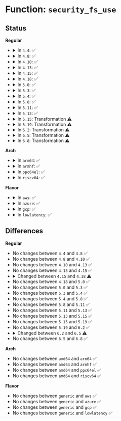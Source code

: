 # Function: <code>security_fs_use</code>

## Status
<b>Regular</b>
<ul>
<li>
<details>
<summary>In <code>4.4</code>: ✅</summary>

```c
int security_fs_use(struct super_block *sb);
```

**Collision:** Unique Global

**Inline:** No

**Transformation:** False

**Instances:**

```
In security/selinux/ss/services.c (ffffffff81358f10)
Location: security/selinux/ss/services.c:2544
Inline: False
Direct callers:
  - security/selinux/hooks.c:selinux_set_mnt_opts
```
**Symbols:**

```
ffffffff81358f10-ffffffff813590d1: security_fs_use (STB_GLOBAL)
```
</details>
</li>
<li>
<details>
<summary>In <code>4.8</code>: ✅</summary>

```c
int security_fs_use(struct super_block *sb);
```

**Collision:** Unique Global

**Inline:** No

**Transformation:** False

**Instances:**

```
In security/selinux/ss/services.c (ffffffff8138ee80)
Location: security/selinux/ss/services.c:2538
Inline: False
Direct callers:
  - security/selinux/hooks.c:selinux_set_mnt_opts
```
**Symbols:**

```
ffffffff8138ee80-ffffffff8138f060: security_fs_use (STB_GLOBAL)
```
</details>
</li>
<li>
<details>
<summary>In <code>4.10</code>: ✅</summary>

```c
int security_fs_use(struct super_block *sb);
```

**Collision:** Unique Global

**Inline:** No

**Transformation:** False

**Instances:**

```
In security/selinux/ss/services.c (ffffffff813a5aa0)
Location: security/selinux/ss/services.c:2538
Inline: False
Direct callers:
  - security/selinux/hooks.c:selinux_set_mnt_opts
```
**Symbols:**

```
ffffffff813a5aa0-ffffffff813a5c80: security_fs_use (STB_GLOBAL)
```
</details>
</li>
<li>
<details>
<summary>In <code>4.13</code>: ✅</summary>

```c
int security_fs_use(struct super_block *sb);
```

**Collision:** Unique Global

**Inline:** No

**Transformation:** False

**Instances:**

```
In security/selinux/ss/services.c (ffffffff813bc510)
Location: security/selinux/ss/services.c:2654
Inline: False
Direct callers:
  - security/selinux/hooks.c:selinux_sb_clone_mnt_opts
  - security/selinux/hooks.c:selinux_set_mnt_opts
```
**Symbols:**

```
ffffffff813bc510-ffffffff813bc6f7: security_fs_use (STB_GLOBAL)
```
</details>
</li>
<li>
<details>
<summary>In <code>4.15</code>: ✅</summary>

```c
int security_fs_use(struct super_block *sb);
```

**Collision:** Unique Global

**Inline:** No

**Transformation:** False

**Instances:**

```
In security/selinux/ss/services.c (ffffffff813e2680)
Location: security/selinux/ss/services.c:2664
Inline: False
Direct callers:
  - security/selinux/hooks.c:selinux_sb_clone_mnt_opts
  - security/selinux/hooks.c:selinux_set_mnt_opts
```
**Symbols:**

```
ffffffff813e2680-ffffffff813e2867: security_fs_use (STB_GLOBAL)
```
</details>
</li>
<li>
<details>
<summary>In <code>4.18</code>: ✅</summary>

```c
int security_fs_use(struct selinux_state *state, struct super_block *sb);
```

**Collision:** Unique Global

**Inline:** No

**Transformation:** False

**Instances:**

```
In security/selinux/ss/services.c (ffffffff814134e0)
Location: security/selinux/ss/services.c:2763
Inline: False
Direct callers:
  - security/selinux/hooks.c:selinux_sb_clone_mnt_opts
  - security/selinux/hooks.c:selinux_set_mnt_opts
```
**Symbols:**

```
ffffffff814134e0-ffffffff814136d6: security_fs_use (STB_GLOBAL)
```
</details>
</li>
<li>
<details>
<summary>In <code>5.0</code>: ✅</summary>

```c
int security_fs_use(struct selinux_state *state, struct super_block *sb);
```

**Collision:** Unique Global

**Inline:** No

**Transformation:** False

**Instances:**

```
In security/selinux/ss/services.c (ffffffff8142fa00)
Location: security/selinux/ss/services.c:2729
Inline: False
Direct callers:
  - security/selinux/hooks.c:selinux_sb_clone_mnt_opts
  - security/selinux/hooks.c:selinux_set_mnt_opts
```
**Symbols:**

```
ffffffff8142fa00-ffffffff8142fc0c: security_fs_use (STB_GLOBAL)
```
</details>
</li>
<li>
<details>
<summary>In <code>5.3</code>: ✅</summary>

```c
int security_fs_use(struct selinux_state *state, struct super_block *sb);
```

**Collision:** Unique Global

**Inline:** No

**Transformation:** False

**Instances:**

```
In security/selinux/ss/services.c (ffffffff8145d3b0)
Location: security/selinux/ss/services.c:2742
Inline: False
Direct callers:
  - security/selinux/hooks.c:selinux_sb_clone_mnt_opts
  - security/selinux/hooks.c:selinux_set_mnt_opts
```
**Symbols:**

```
ffffffff8145d3b0-ffffffff8145d5b9: security_fs_use (STB_GLOBAL)
```
</details>
</li>
<li>
<details>
<summary>In <code>5.4</code>: ✅</summary>

```c
int security_fs_use(struct selinux_state *state, struct super_block *sb);
```

**Collision:** Unique Global

**Inline:** No

**Transformation:** False

**Instances:**

```
In security/selinux/ss/services.c (ffffffff81477160)
Location: security/selinux/ss/services.c:2749
Inline: False
Direct callers:
  - security/selinux/hooks.c:selinux_sb_clone_mnt_opts
  - security/selinux/hooks.c:selinux_set_mnt_opts
```
**Symbols:**

```
ffffffff81477160-ffffffff81477369: security_fs_use (STB_GLOBAL)
```
</details>
</li>
<li>
<details>
<summary>In <code>5.8</code>: ✅</summary>

```c
int security_fs_use(struct selinux_state *state, struct super_block *sb);
```

**Collision:** Unique Global

**Inline:** No

**Transformation:** False

**Instances:**

```
In security/selinux/ss/services.c (ffffffff814cc6c0)
Location: security/selinux/ss/services.c:2792
Inline: False
Direct callers:
  - security/selinux/hooks.c:selinux_sb_clone_mnt_opts
  - security/selinux/hooks.c:selinux_set_mnt_opts
```
**Symbols:**

```
ffffffff814cc6c0-ffffffff814cc7d9: security_fs_use (STB_GLOBAL)
```
</details>
</li>
<li>
<details>
<summary>In <code>5.11</code>: ✅</summary>

```c
int security_fs_use(struct selinux_state *state, struct super_block *sb);
```

**Collision:** Unique Global

**Inline:** No

**Transformation:** False

**Instances:**

```
In security/selinux/ss/services.c (ffffffff814e9ac0)
Location: security/selinux/ss/services.c:2884
Inline: False
Direct callers:
  - security/selinux/hooks.c:selinux_sb_clone_mnt_opts
  - security/selinux/hooks.c:selinux_set_mnt_opts
```
**Symbols:**

```
ffffffff814e9ac0-ffffffff814e9bd1: security_fs_use (STB_GLOBAL)
```
</details>
</li>
<li>
<details>
<summary>In <code>5.13</code>: ✅</summary>

```c
int security_fs_use(struct selinux_state *state, struct super_block *sb);
```

**Collision:** Unique Global

**Inline:** No

**Transformation:** False

**Instances:**

```
In security/selinux/ss/services.c (ffffffff814f0660)
Location: security/selinux/ss/services.c:2952
Inline: False
Direct callers:
  - security/selinux/hooks.c:selinux_sb_clone_mnt_opts
  - security/selinux/hooks.c:selinux_set_mnt_opts
```
**Symbols:**

```
ffffffff814f0660-ffffffff814f0798: security_fs_use (STB_GLOBAL)
```
</details>
</li>
<li>
<details>
<summary>In <code>5.15</code>: Transformation ⚠️</summary>

```c
int security_fs_use(struct selinux_state *state, struct super_block *sb);
```

**Collision:** Unique Global

**Inline:** No

**Transformation:** True

**Instances:**

```
In security/selinux/ss/services.c (0)
Location: security/selinux/ss/services.c:2963
Inline: False
Direct callers:
  - security/selinux/hooks.c:selinux_sb_clone_mnt_opts
  - security/selinux/hooks.c:selinux_set_mnt_opts
```
**Symbols:**

```
ffffffff81cd50d0-ffffffff81cd50e5: security_fs_use.cold (STB_LOCAL)
ffffffff8154abc0-ffffffff8154ad46: security_fs_use (STB_GLOBAL)
```
</details>
</li>
<li>
<details>
<summary>In <code>5.19</code>: Transformation ⚠️</summary>

```c
int security_fs_use(struct selinux_state *state, struct super_block *sb);
```

**Collision:** Unique Global

**Inline:** No

**Transformation:** True

**Instances:**

```
In security/selinux/ss/services.c (0)
Location: security/selinux/ss/services.c:2966
Inline: False
Direct callers:
  - security/selinux/hooks.c:selinux_sb_clone_mnt_opts
  - security/selinux/hooks.c:selinux_set_mnt_opts
```
**Symbols:**

```
ffffffff81e87f1c-ffffffff81e87f31: security_fs_use.cold (STB_LOCAL)
ffffffff815e38e0-ffffffff815e3a74: security_fs_use (STB_GLOBAL)
```
</details>
</li>
<li>
<details>
<summary>In <code>6.2</code>: Transformation ⚠️</summary>

```c
int security_fs_use(struct selinux_state *state, struct super_block *sb);
```

**Collision:** Unique Global

**Inline:** No

**Transformation:** True

**Instances:**

```
In security/selinux/ss/services.c (0)
Location: security/selinux/ss/services.c:2959
Inline: False
Direct callers:
  - security/selinux/hooks.c:selinux_sb_clone_mnt_opts
  - security/selinux/hooks.c:selinux_set_mnt_opts
```
**Symbols:**

```
ffffffff82073e05-ffffffff82073e1a: security_fs_use.cold (STB_LOCAL)
ffffffff81692b80-ffffffff81692d14: security_fs_use (STB_GLOBAL)
```
</details>
</li>
<li>
<details>
<summary>In <code>6.5</code>: Transformation ⚠️</summary>

```c
int security_fs_use(struct super_block *sb);
```

**Collision:** Unique Global

**Inline:** No

**Transformation:** True

**Instances:**

```
In security/selinux/ss/services.c (0)
Location: security/selinux/ss/services.c:2906
Inline: False
Direct callers:
  - security/selinux/hooks.c:selinux_sb_clone_mnt_opts
  - security/selinux/hooks.c:selinux_set_mnt_opts
```
**Symbols:**

```
ffffffff820f39b7-ffffffff820f39cb: security_fs_use.cold (STB_LOCAL)
ffffffff816cb0e0-ffffffff816cb25d: security_fs_use (STB_GLOBAL)
```
</details>
</li>
<li>
<details>
<summary>In <code>6.8</code>: Transformation ⚠️</summary>

```c
int security_fs_use(struct super_block *sb);
```

**Collision:** Unique Global

**Inline:** No

**Transformation:** True

**Instances:**

```
In security/selinux/ss/services.c (0)
Location: security/selinux/ss/services.c:2915
Inline: False
Direct callers:
  - security/selinux/hooks.c:selinux_sb_clone_mnt_opts
  - security/selinux/hooks.c:selinux_set_mnt_opts
```
**Symbols:**

```
ffffffff821d0b7d-ffffffff821d0b91: security_fs_use.cold (STB_LOCAL)
ffffffff81707d20-ffffffff81707e9d: security_fs_use (STB_GLOBAL)
```
</details>
</li>
</ul>
<b>Arch</b>
<ul>
<li>
<details>
<summary>In <code>arm64</code>: ✅</summary>

```c
int security_fs_use(struct selinux_state *state, struct super_block *sb);
```

**Collision:** Unique Global

**Inline:** No

**Transformation:** False

**Instances:**

```
In security/selinux/ss/services.c (ffff800010566d30)
Location: security/selinux/ss/services.c:2749
Inline: False
Direct callers:
  - security/selinux/hooks.c:selinux_sb_clone_mnt_opts
  - security/selinux/hooks.c:selinux_set_mnt_opts
```
**Symbols:**

```
ffff800010566d30-ffff800010566f5c: security_fs_use (STB_GLOBAL)
```
</details>
</li>
<li>
<details>
<summary>In <code>armhf</code>: ✅</summary>

```c
int security_fs_use(struct selinux_state *state, struct super_block *sb);
```

**Collision:** Unique Global

**Inline:** No

**Transformation:** False

**Instances:**

```
In security/selinux/ss/services.c (c071b344)
Location: security/selinux/ss/services.c:2749
Inline: False
Direct callers:
  - security/selinux/hooks.c:selinux_sb_clone_mnt_opts
  - security/selinux/hooks.c:selinux_set_mnt_opts
```
**Symbols:**

```
c071b344-c071b524: security_fs_use (STB_GLOBAL)
```
</details>
</li>
<li>
<details>
<summary>In <code>ppc64el</code>: ✅</summary>

```c
int security_fs_use(struct selinux_state *state, struct super_block *sb);
```

**Collision:** Unique Global

**Inline:** No

**Transformation:** False

**Instances:**

```
In security/selinux/ss/services.c (c0000000006c9d70)
Location: security/selinux/ss/services.c:2749
Inline: False
Direct callers:
  - security/selinux/hooks.c:selinux_sb_clone_mnt_opts
  - security/selinux/hooks.c:selinux_set_mnt_opts
```
**Symbols:**

```
c0000000006c9d70-c0000000006ca290: security_fs_use (STB_GLOBAL)
```
</details>
</li>
<li>
<details>
<summary>In <code>riscv64</code>: ✅</summary>

```c
int security_fs_use(struct selinux_state *state, struct super_block *sb);
```

**Collision:** Unique Global

**Inline:** No

**Transformation:** False

**Instances:**

```
In security/selinux/ss/services.c (ffffffe0003bcc36)
Location: security/selinux/ss/services.c:2749
Inline: False
Direct callers:
  - security/selinux/hooks.c:selinux_sb_clone_mnt_opts
  - security/selinux/hooks.c:selinux_set_mnt_opts
```
**Symbols:**

```
ffffffe0003bcc36-ffffffe0003bcdb4: security_fs_use (STB_GLOBAL)
```
</details>
</li>
</ul>
<b>Flavor</b>
<ul>
<li>
<details>
<summary>In <code>aws</code>: ✅</summary>

```c
int security_fs_use(struct selinux_state *state, struct super_block *sb);
```

**Collision:** Unique Global

**Inline:** No

**Transformation:** False

**Instances:**

```
In security/selinux/ss/services.c (ffffffff8146f740)
Location: security/selinux/ss/services.c:2749
Inline: False
Direct callers:
  - security/selinux/hooks.c:selinux_sb_clone_mnt_opts
  - security/selinux/hooks.c:selinux_set_mnt_opts
```
**Symbols:**

```
ffffffff8146f740-ffffffff8146f949: security_fs_use (STB_GLOBAL)
```
</details>
</li>
<li>
<details>
<summary>In <code>azure</code>: ✅</summary>

```c
int security_fs_use(struct selinux_state *state, struct super_block *sb);
```

**Collision:** Unique Global

**Inline:** No

**Transformation:** False

**Instances:**

```
In security/selinux/ss/services.c (ffffffff81460160)
Location: security/selinux/ss/services.c:2749
Inline: False
Direct callers:
  - security/selinux/hooks.c:selinux_sb_clone_mnt_opts
  - security/selinux/hooks.c:selinux_set_mnt_opts
```
**Symbols:**

```
ffffffff81460160-ffffffff81460369: security_fs_use (STB_GLOBAL)
```
</details>
</li>
<li>
<details>
<summary>In <code>gcp</code>: ✅</summary>

```c
int security_fs_use(struct selinux_state *state, struct super_block *sb);
```

**Collision:** Unique Global

**Inline:** No

**Transformation:** False

**Instances:**

```
In security/selinux/ss/services.c (ffffffff8146b7e0)
Location: security/selinux/ss/services.c:2749
Inline: False
Direct callers:
  - security/selinux/hooks.c:selinux_sb_clone_mnt_opts
  - security/selinux/hooks.c:selinux_set_mnt_opts
```
**Symbols:**

```
ffffffff8146b7e0-ffffffff8146b9e9: security_fs_use (STB_GLOBAL)
```
</details>
</li>
<li>
<details>
<summary>In <code>lowlatency</code>: ✅</summary>

```c
int security_fs_use(struct selinux_state *state, struct super_block *sb);
```

**Collision:** Unique Global

**Inline:** No

**Transformation:** False

**Instances:**

```
In security/selinux/ss/services.c (ffffffff81482f90)
Location: security/selinux/ss/services.c:2749
Inline: False
Direct callers:
  - security/selinux/hooks.c:selinux_sb_clone_mnt_opts
  - security/selinux/hooks.c:selinux_set_mnt_opts
```
**Symbols:**

```
ffffffff81482f90-ffffffff8148318a: security_fs_use (STB_GLOBAL)
```
</details>
</li>
</ul>

## Differences
<b>Regular</b>
<ul>
<li>
No changes between <code>4.4</code> and <code>4.8</code> ✅
</li>
<li>
No changes between <code>4.8</code> and <code>4.10</code> ✅
</li>
<li>
No changes between <code>4.10</code> and <code>4.13</code> ✅
</li>
<li>
No changes between <code>4.13</code> and <code>4.15</code> ✅
</li>
<li>
<details>
<summary>Changed between <code>4.15</code> and <code>4.18</code> ⚠️</summary>
<ul>
<li>
<b>Param added. </b>
<code>struct selinux_state *state</code>
</li>
<li>
<b>Param reordered. </b>
<code>sb</code> ➡️ <code>state, sb</code>
</li>
</ul>
</details>
</li>
<li>
No changes between <code>4.18</code> and <code>5.0</code> ✅
</li>
<li>
No changes between <code>5.0</code> and <code>5.3</code> ✅
</li>
<li>
No changes between <code>5.3</code> and <code>5.4</code> ✅
</li>
<li>
No changes between <code>5.4</code> and <code>5.8</code> ✅
</li>
<li>
No changes between <code>5.8</code> and <code>5.11</code> ✅
</li>
<li>
No changes between <code>5.11</code> and <code>5.13</code> ✅
</li>
<li>
No changes between <code>5.13</code> and <code>5.15</code> ✅
</li>
<li>
No changes between <code>5.15</code> and <code>5.19</code> ✅
</li>
<li>
No changes between <code>5.19</code> and <code>6.2</code> ✅
</li>
<li>
<details>
<summary>Changed between <code>6.2</code> and <code>6.5</code> ⚠️</summary>
<ul>
<li>
<b>Param removed. </b>
<code>struct selinux_state *state</code>
</li>
<li>
<b>Param reordered. </b>
<code>state, sb</code> ➡️ <code>sb</code>
</li>
</ul>
</details>
</li>
<li>
No changes between <code>6.5</code> and <code>6.8</code> ✅
</li>
</ul>
<b>Arch</b>
<ul>
<li>
No changes between <code>amd64</code> and <code>arm64</code> ✅
</li>
<li>
No changes between <code>amd64</code> and <code>armhf</code> ✅
</li>
<li>
No changes between <code>amd64</code> and <code>ppc64el</code> ✅
</li>
<li>
No changes between <code>amd64</code> and <code>riscv64</code> ✅
</li>
</ul>
<b>Flavor</b>
<ul>
<li>
No changes between <code>generic</code> and <code>aws</code> ✅
</li>
<li>
No changes between <code>generic</code> and <code>azure</code> ✅
</li>
<li>
No changes between <code>generic</code> and <code>gcp</code> ✅
</li>
<li>
No changes between <code>generic</code> and <code>lowlatency</code> ✅
</li>
</ul>
